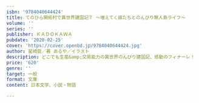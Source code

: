 ```yaml
---
isbn: '9784040644424'
title: てのひら開拓村で異世界建国記７ ～増えてく嫁たちとのんびり無人島ライフ～
volume: ''
series: ''
publisher: ＫＡＤＯＫＡＷＡ
pubdate: '2020-02-25'
cover: 'https://cover.openbd.jp/9784040644424.jpg'
author: 星崎崑／著 あるや／イラスト
description: どこでも生産&amp;交易能力の異世界のんびり建国記、感動のフィナーレ！
price: '620'
genre: ''
target: 一般
format: 文庫
content: 日本文学、小説・物語

---
```

